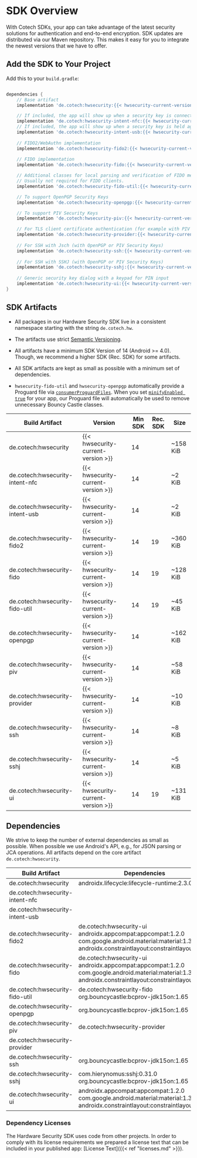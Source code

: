 
# SDK Overview

With Cotech SDKs, your app can take advantage of the latest security solutions for authentication and end-to-end encryption.
SDK updates are distributed via our Maven repository.
This makes it easy for you to integrate the newest versions that we have to offer.

## Add the SDK to Your Project

Add this to your ``build.gradle``:

```gradle

dependencies {
    // Base artifact
    implementation 'de.cotech:hwsecurity:{{< hwsecurity-current-version >}}'

    // If included, the app will show up when a security key is connected via USB.
    implementation 'de.cotech:hwsecurity-intent-nfc:{{< hwsecurity-current-version >}}'
    // If included, the app will show up when a security key is held against the NFC sweetspot.
    implementation 'de.cotech:hwsecurity-intent-usb:{{< hwsecurity-current-version >}}'
    
    // FIDO2/WebAuthn implementation
    implementation 'de.cotech:hwsecurity-fido2:{{< hwsecurity-current-version >}}'
    
    // FIDO implementation
    implementation 'de.cotech:hwsecurity-fido:{{< hwsecurity-current-version >}}'

    // Additional classes for local parsing and verification of FIDO messages
    // Usually not required for FIDO clients.
    implementation 'de.cotech:hwsecurity-fido-util:{{< hwsecurity-current-version >}}'

    // To support OpenPGP Security Keys
    implementation 'de.cotech:hwsecurity-openpgp:{{< hwsecurity-current-version >}}'

    // To support PIV Security Keys
    implementation 'de.cotech:hwsecurity-piv:{{< hwsecurity-current-version >}}'

    // For TLS client certificate authentication (for example with PIV Security Keys)
    implementation 'de.cotech:hwsecurity-provider:{{< hwsecurity-current-version >}}'
    
    // For SSH with Jsch (with OpenPGP or PIV Security Keys)
    implementation 'de.cotech:hwsecurity-ssh:{{< hwsecurity-current-version >}}'
    
    // For SSH with SSHJ (with OpenPGP or PIV Security Keys)
    implementation 'de.cotech:hwsecurity-sshj:{{< hwsecurity-current-version >}}'
    
    // Generic security key dialog with a keypad for PIN input
    implementation 'de.cotech:hwsecurity-ui:{{< hwsecurity-current-version >}}'
}
```


## SDK Artifacts

* All packages in our Hardware Security SDK live in a consistent namespace starting with the string ``de.cotech.hw``.

* The artifacts use strict [Semantic Versioning](https://semver.org/).

* All artifacts have a minimum SDK Version of 14 (Android >= 4.0). Though, we recommend a higher SDK (Rec. SDK) for some artifacts.

* All SDK artifacts are kept as small as possible with a minimum set of dependencies.

* ``hwsecurity-fido-util`` and ``hwsecurity-openpgp`` automatically provide a Proguard file via [``consumerProguardFiles``](https://developer.android.com/studio/projects/android-library#Considerations). When you set [``minifyEnabled true``](https://developer.android.com/studio/build/shrink-code) for your app, our Proguard file will automatically be used to remove unnecessary Bouncy Castle classes.


| Build Artifact                     | Version                            | Min SDK | Rec. SDK | Size     |
|------------------------------------|------------------------------------|---------|----------|----------|
| de.cotech:hwsecurity               | {{< hwsecurity-current-version >}} | 14      |          | ~158 KiB |
| de.cotech:hwsecurity-intent-nfc    | {{< hwsecurity-current-version >}} | 14      |          | ~2 KiB   |
| de.cotech:hwsecurity-intent-usb    | {{< hwsecurity-current-version >}} | 14      |          | ~2 KiB   |
| de.cotech:hwsecurity-fido2         | {{< hwsecurity-current-version >}} | 14      | 19       | ~360 KiB |
| de.cotech:hwsecurity-fido          | {{< hwsecurity-current-version >}} | 14      | 19       | ~128 KiB |
| de.cotech:hwsecurity-fido-util     | {{< hwsecurity-current-version >}} | 14      | 19       | ~45 KiB  |
| de.cotech:hwsecurity-openpgp       | {{< hwsecurity-current-version >}} | 14      |          | ~162 KiB |
| de.cotech:hwsecurity-piv           | {{< hwsecurity-current-version >}} | 14      |          | ~58 KiB  |
| de.cotech:hwsecurity-provider      | {{< hwsecurity-current-version >}} | 14      |          | ~10 KiB  |
| de.cotech:hwsecurity-ssh           | {{< hwsecurity-current-version >}} | 14      |          | ~8 KiB   |
| de.cotech:hwsecurity-sshj          | {{< hwsecurity-current-version >}} | 14      |          | ~5 KiB   |
| de.cotech:hwsecurity-ui            | {{< hwsecurity-current-version >}} | 14      | 19       | ~131 KiB |

## Dependencies

We strive to keep the number of external dependencies as small as possible.
When possible we use Android's API, e.g., for JSON parsing or JCA operations.
All artifacts depend on the core artifact ``de.cotech:hwsecurity``.

| Build Artifact                     |  Dependencies            |
|------------------------------------|--------------------------|
| de.cotech:hwsecurity               | androidx.lifecycle:lifecycle-runtime:2.3.0 |
| de.cotech:hwsecurity-intent-nfc    |                          |
| de.cotech:hwsecurity-intent-usb    |                          |
| de.cotech:hwsecurity-fido2         | de.cotech:hwsecurity-ui <br> androidx.appcompat:appcompat:1.2.0 <br> com.google.android.material:material:1.3.0 <br> androidx.constraintlayout:constraintlayout:2.0.4 |
| de.cotech:hwsecurity-fido          | de.cotech:hwsecurity-ui <br> androidx.appcompat:appcompat:1.2.0 <br> com.google.android.material:material:1.3.0 <br> androidx.constraintlayout:constraintlayout:2.0.4 |
| de.cotech:hwsecurity-fido-util     | de.cotech:hwsecurity-fido <br> org.bouncycastle:bcprov-jdk15on:1.65 |
| de.cotech:hwsecurity-openpgp       | org.bouncycastle:bcprov-jdk15on:1.65 |
| de.cotech:hwsecurity-piv           | de.cotech:hwsecurity-provider                         |
| de.cotech:hwsecurity-provider      |                          |
| de.cotech:hwsecurity-ssh           | org.bouncycastle:bcprov-jdk15on:1.65 |
| de.cotech:hwsecurity-sshj          | com.hierynomus:sshj:0.31.0 <br> org.bouncycastle:bcprov-jdk15on:1.65 |
| de.cotech:hwsecurity-ui            | androidx.appcompat:appcompat:1.2.0 <br> com.google.android.material:material:1.3.0 <br> androidx.constraintlayout:constraintlayout:2.0.4 |

### Dependency Licenses

The Hardware Security SDK uses code from other projects.
In order to comply with its license requirements we prepared a license text that can be included in your published app: [License Text]({{< ref "licenses.md" >}}).


